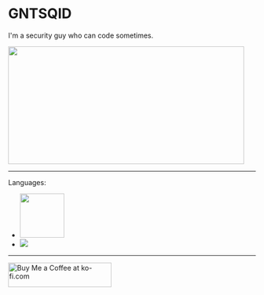 # GNTSQID
I'm a security guy who can code sometimes.

<img src="https://raw.githubusercontent.com/SAWARATSUKI/KawaiiLogos/refs/heads/main/ResponseCode/500%20InternalServerError.png" height=240 width=480>

---

Languages:
- <img src="https://s3.dualstack.us-east-2.amazonaws.com/pythondotorg-assets/media/community/logos/python-logo-only.png" height=90 width=90>
- <img src="https://www.ruby-lang.org/images/header-ruby-logo.png">

---
<a href="https://ko-fi.com/gntsqid" target="_blank" rel="noopener noreferrer">
  <img src="https://cdn.ko-fi.com/cdn/kofi3.png?v=3" height="50" width="210" alt="Buy Me a Coffee at ko-fi.com" />
</a>

